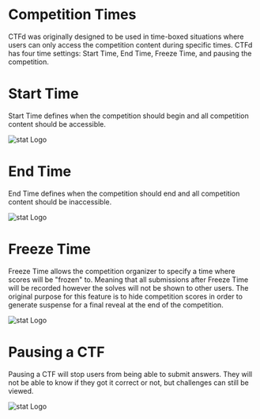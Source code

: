# Competition Times

CTFd was originally designed to be used in time-boxed situations where users can only access the competition content during specific times. CTFd has four time settings: Start Time, End Time, Freeze Time, and pausing the competition.

# Start Time
Start Time defines when the competition should begin and all competition content should be accessible.



![stat Logo](https://docs.ctfd.io/assets/images/start-f38de9a898674aee0a97d53e70383054.png)


# End Time
End Time defines when the competition should end and all competition content should be inaccessible.

![stat Logo](https://docs.ctfd.io/assets/images/end-b22c883b9f500396f2ce2792a963a522.png)

# Freeze Time
Freeze Time allows the competition organizer to specify a time where scores will be "frozen" to. Meaning that all submissions after Freeze Time will be recorded however the solves will not be shown to other users. The original purpose for this feature is to hide competition scores in order to generate suspense for a final reveal at the end of the competition.

![stat Logo](https://docs.ctfd.io/assets/images/freeze-c1601afd15d6ca6fde9a3397ee491474.png)


# Pausing a CTF
Pausing a CTF will stop users from being able to submit answers. They will not be able to know if they got it correct or not, but challenges can still be viewed.

![stat Logo](https://docs.ctfd.io/assets/images/pause-ff11c7a261082baf83da129019151c2b.png)
